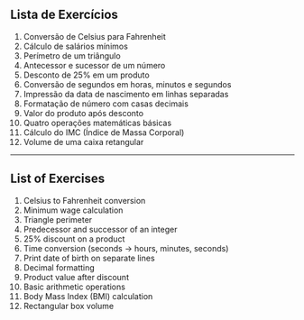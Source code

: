 ## Lista de Exercícios

1. Conversão de Celsius para Fahrenheit  
2. Cálculo de salários mínimos  
3. Perímetro de um triângulo  
4. Antecessor e sucessor de um número  
5. Desconto de 25% em um produto  
6. Conversão de segundos em horas, minutos e segundos  
7. Impressão da data de nascimento em linhas separadas  
8. Formatação de número com casas decimais  
9. Valor do produto após desconto  
10. Quatro operações matemáticas básicas  
11. Cálculo do IMC (Índice de Massa Corporal)  
12. Volume de uma caixa retangular

---

## List of Exercises

1. Celsius to Fahrenheit conversion  
2. Minimum wage calculation  
3. Triangle perimeter  
4. Predecessor and successor of an integer  
5. 25% discount on a product  
6. Time conversion (seconds → hours, minutes, seconds)  
7. Print date of birth on separate lines  
8. Decimal formatting  
9. Product value after discount  
10. Basic arithmetic operations  
11. Body Mass Index (BMI) calculation  
12. Rectangular box volume  

